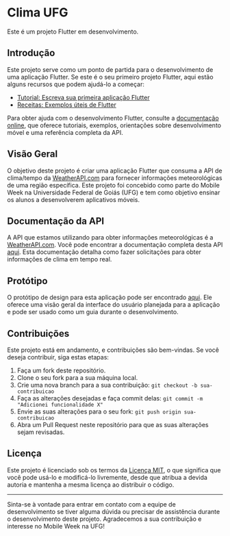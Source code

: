 # Clima UFG

Este é um projeto Flutter em desenvolvimento.

## Introdução

Este projeto serve como um ponto de partida para o desenvolvimento de uma aplicação Flutter. Se este é o seu primeiro projeto Flutter, aqui estão alguns recursos que podem ajudá-lo a começar:

- [Tutorial: Escreva sua primeira aplicação Flutter](https://docs.flutter.dev/get-started/codelab)
- [Receitas: Exemplos úteis de Flutter](https://docs.flutter.dev/cookbook)

Para obter ajuda com o desenvolvimento Flutter, consulte a
[documentação online](https://docs.flutter.dev/), que oferece tutoriais,
exemplos, orientações sobre desenvolvimento móvel e uma referência completa da API.

## Visão Geral

O objetivo deste projeto é criar uma aplicação Flutter que consuma a API de clima/tempo da [WeatherAPI.com](https://www.weatherapi.com/) para fornecer informações meteorológicas de uma região específica. Este projeto foi concebido como parte do Mobile Week na Universidade Federal de Goiás (UFG) e tem como objetivo ensinar os alunos a desenvolverem aplicativos móveis.

## Documentação da API

A API que estamos utilizando para obter informações meteorológicas é a [WeatherAPI.com](https://www.weatherapi.com/). Você pode encontrar a documentação completa desta API [aqui](https://app.swaggerhub.com/apis-docs/WeatherAPI.com/WeatherAPI/1.0.2-oas3-oas3.1-oas3.1/#/APIs/realtime-weather). Esta documentação detalha como fazer solicitações para obter informações de clima em tempo real.

## Protótipo

O protótipo de design para esta aplicação pode ser encontrado [aqui](https://www.figma.com/community/file/1286309244021643582/ufg-clima). Ele oferece uma visão geral da interface do usuário planejada para a aplicação e pode ser usado como um guia durante o desenvolvimento.

## Contribuições

Este projeto está em andamento, e contribuições são bem-vindas. Se você deseja contribuir, siga estas etapas:

1. Faça um fork deste repositório.
2. Clone o seu fork para a sua máquina local.
3. Crie uma nova branch para a sua contribuição: `git checkout -b sua-contribuicao`
4. Faça as alterações desejadas e faça commit delas: `git commit -m "Adicionei funcionalidade X"`
5. Envie as suas alterações para o seu fork: `git push origin sua-contribuicao`
6. Abra um Pull Request neste repositório para que as suas alterações sejam revisadas.

## Licença

Este projeto é licenciado sob os termos da [Licença MIT](LICENSE), o que significa que você pode usá-lo e modificá-lo livremente, desde que atribua a devida autoria e mantenha a mesma licença ao distribuir o código.

---

Sinta-se à vontade para entrar em contato com a equipe de desenvolvimento se tiver alguma dúvida ou precisar de assistência durante o desenvolvimento deste projeto. Agradecemos a sua contribuição e interesse no Mobile Week na UFG!
